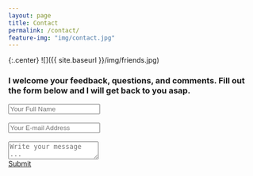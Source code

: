 ```yaml
---
layout: page
title: Contact
permalink: /contact/
feature-img: "img/contact.jpg"
---
```


{:.center}
![]({{ site.baseurl }}/img/friends.jpg)

### I welcome your feedback, questions, and comments.  Fill out the form below and I will get back to you asap.
<form action="https://getsimpleform.com/messages?form_api_token=bb49b548cc5ae87421bee2a0d8dea078" method="post" class="center">
  <!-- the redirect_to is optional, the form will redirect to the referrer on submission
  <input type='hidden' name='redirect_to' value='http://bloc.github.io/portfolio-iro/thank-you/' /> -->
  <input type='text' name='name' placeholder='Your Full Name' /><br><br>
  <input type='email' name='email' placeholder='Your E-mail Address' /><br><br>
  <textarea name='message' placeholder='Write your message ...'></textarea><br>
  <a type='submit' value='Send Message' href = '/thank-you/'>Submit</a>
</form>
